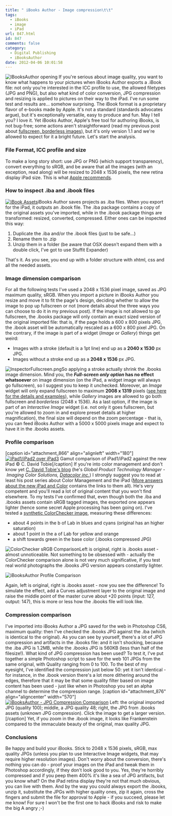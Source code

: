 ```yaml
---
title: " iBooks Author - Image compression\t\t"
tags:
  - iBooks
  - image
  - iPad
url: 847.html
id: 847
comments: false
category:
  - Digital Publishing
  - iBooksAuthor
date: 2012-04-06 10:01:58
---
```


![IBooksAuthor opening](http://localhost:8888/wp-content/uploads/2012/04/iBooksAuthor-opening1.jpg) If you're serious about image quality, you want to know what happens to your pictures when iBooks Author exports a .iBook file: not only you're interested in the ICC profile to use, the allowed filetypes (JPG and PNG), but also what kind of color conversion, JPG compression and resizing is applied to pictures on their way to the iPad. I've run some test and results are… somehow surprising.  The iBook format is a proprietary flavor of e-books made by Apple. It's not a standard (standards advocates argue), but it's exceptionally versatile, easy to produce and fun. May I tell you? I love it. Yet iBooks Author, Apple's free tool for authoring iBooks, is not bug-free; some actions aren't straightforward (read my previous post about [fullscreen, borderless images](http://localhost:8888/2012/04/ibooks-author-fullscreen-images/ "iBooks Author fullscreen images")), but it's only version 1.1 and we're allowed to expect for it a bright future. Let's start the analysis.

### File Format, ICC profile and size

To make a long story short: use JPG or PNG (which support transparency), convert everything to sRGB, and be aware that all the images (with an exception, read along) will be resized to 2048 x 1536 pixels, the new retina display iPad size. This is what [Apple recommends](http://support.apple.com/kb/PH2838).

### How to inspect .iba and .ibook files

[![iBook Assets](http://localhost:8888/wp-content/uploads/2012/04/iBookAssets-132x300.png "iBook Assets")](http://localhost:8888/wp-content/uploads/2012/04/iBookAssets.png)iBooks Author saves projects as .iba files. When you export for the iPad, it outputs an .ibook file. The .iba package contains a copy of the original assets you've imported, while in the .ibook package things are transformed: resized, converted, compressed. Either ones can be inspected this way:

1.  Duplicate the .iba and/or the .ibook files (just to be safe…)
2.  Rename them to .zip
3.  Unzip them in a folder (be aware that OSX doesn't expand them with a double click, I've got to use Stuffit Expander)

That's it. As you see, you end up with a folder structure with xhtml, css and all the needed assets.

### Image dimension comparison

For all the following tests I've used a 2048 x 1536 pixel image, saved as JPG maximum quality, sRGB. When you import a picture in iBooks Author you resize and move it to fit the page's design, deciding whether to allow the image to pop up fullscreen or not (more details about the three ways you can choose to do it in my previous post). If the image is not allowed to go fullscreen, the .ibooks package will only contain an exact sized version of the original imported file: that is, if the page holds a 600 x 800 pixels JPG, the .ibook asset will be automatically rescaled as a 600 x 800 pixel JPG. On the contrary, if the image is part of a widget (_Image_ or _Gallery_) things get weird:

*   Images with a stroke (default is a 1pt line) end up as a **2040 x 1530** px JPG.
*   Images without a stroke end up as a **2048 x 1536** px JPG.

![](http://localhost:8888/wp-content/uploads/2012/04/InspectorFullscreen1.png "InspectorFullscreen.png")So applying a stroke actually shrink the .ibooks image dimension. Mind you, the **_Full-screen only option_ has no effect whatsoever** on image dimension (on the iPad, a widget image will always go fullscreen), so I suggest you to keep it unchecked. Moreover, an _Image_ widget will only expand fullscreen to maximum **2008 x 1319** pixels ([see here for the details and examples](http://localhost:8888/2012/04/ibooks-author-fullscreen-images/ "iBooks Author fullscreen images")), while _Gallery_ images are allowed to go both fullscreen and _borderless_ (2048 x 1536). As a last option, if the image is part of an _Interactive Image_ widget (i.e. not only it goes fullscreen, but you're allowed to zoom in and explore preset details at higher magnification), the final size will depend on the zoom percentage - that is, you can feed iBooks Author with a 5000 x 5000 pixels image and expect to have it in the .ibooks assets.

### Profile comparison

\[caption id="attachment_866" align="alignleft" width="180"\][![iPad1/iPad2 over iPad3](http://localhost:8888/wp-content/uploads/2012/04/ipad1-2overiPad3-300x290.jpg "iPad1/iPad2 over iPad3")](http://cdtobie.wordpress.com/2012/03/21/more-answers-about-the-new-ipad-and-color/) Gamut comparison of iPad1/iPad2 against the new iPad © C. David Tobie\[/caption\] If you're into color management and don't know yet [C. David Tobie's blog](http://cdtobie.wordpress.com/) (he's _Global Product Technology Manager - Imaging Color Solutions, [Datacolor inc.](http://www.datacolor.com/)_) I strongly suggest you to read at least his post series about Color Management and the iPad ([More answers about the new iPad and Color](http://cdtobie.wordpress.com/2012/03/21/more-answers-about-the-new-ipad-and-color/) contains the links to them all). He's very competent and you'll read a lot of original content that you won't find elsewhere. To my tests I've confirmed that, even though both the .iba and .ibooks assets contain sRGB tagged images, the exported one appears lighter (hence some secret Apple processing has been going on). I've tested a [synthetic ColorChecker image](http://www.babelcolor.com/main_level/ColorChecker.htm#ColorChecker_images), measuring these differences:

*   about 4 points in the b of Lab in blues and cyans (original has an higher saturation)
*   about 1 point in the a of Lab for yellow and orange
*   a shift towards green in the base color (.ibooks compressed JPG)

![ColorChecker sRGB Comparison](http://localhost:8888/wp-content/uploads/2012/04/ColorChecker_sRGB_COMPARISON.jpg "ColorChecker sRGB Comparison")Left is original, right is .ibooks asset - almost unnoticeable. Not something to be obsessed with - actually the ColorChecker comparison alone is not very much significative, if you test real world photographs the .ibooks JPG version appears constantly lighter.

![iBooksAuthor Profile Comparison](http://localhost:8888/wp-content/uploads/2012/04/iBooksAuthor-ProfileComparison.jpg "iBooksAuthor Profile Comparison")

Again, left is original, right is .ibooks asset - now you see the difference! To simulate the effect, add a Curves adjustment layer to the original image and raise the middle point of the master curve about +20 points (input: 127, output: 147), this is more or less how the .ibooks file will look like.

### Compression comparison

I've imported into iBooks Author a JPG saved for the web in Photoshop CS6, maximum quality: then I've checked the .ibooks JPG against the .iba (which is identical to the original). As you can see by yourself, there's a lot of JPG compression and artifacts in the .ibooks file: and it isn't shocking, because the .iba JPG is 1.2MB, while the .ibooks JPG is 560KB (less than half of the filesize!). What kind of JPG compression has been used? To test it, I've put together a simple Photoshop script to save for the web 101 JPGs from the same original, with Quality ranging from 0 to 100. To the best of my eyesight, I've identified the compression just below 50: yet it isn't identical - for instance, in the .ibook version there's a lot more dithering around the edges, therefore that it may be that some quality filter based on image content has been used - just like when in Photoshop you set an alpha channel to determine the compression range. \[caption id="attachment_876" align="aligncenter" width="570"\][![iBooksAuthor - JPG Compression Comparison](http://localhost:8888/wp-content/uploads/2012/04/iBooksAuthor-CompressionComparison.jpg "iBooksAuthor - JPG Compression Comparison")](http://localhost:8888/wp-content/uploads/2012/04/iBooksAuthor-CompressionComparison.jpg) Left: the original imported JPG (quality 100); middle, a JPG quality 48; right, the JPG from .ibooks assets (unknown JPG compression). Click the image to get a larger version.\[/caption\] Yet, if you zoom in the .ibook image, it looks like Frankenstein compared to the immaculate beauty of the original, max quality JPG.

### Conclusions

Be happy and build your iBooks. Stick to 2048 x 1536 pixels, sRGB, max quality JPGs (unless you plan to use Interactive Image widgets, that may require higher resolution images). Don't worry about the conversion, there's nothing you can do - proof your images on the iPad and tweak them in Photoshop accordingly, if they don't look good to you. Yes, they're horribly compressed and if you peep them 400% it's like a sea of JPG artifacts, but you know what? On the iPad retina display they're not that much obvious, you can live with them. And by the way you could always export the .ibooks, unzip it, substitute the JPGs with higher quality ones, zip it again, cross the fingers and submit the file for approval to Apple - if you succeed, please let me know! For sure I won't be the first one to hack iBooks and risk to make the big A angry ;-)
